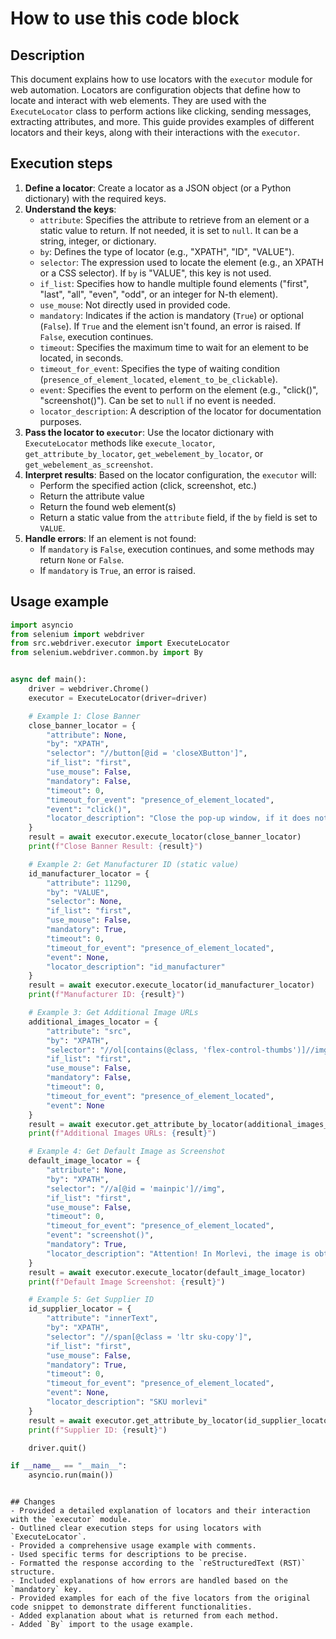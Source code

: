 How to use this code block
=========================================================================================

Description
-------------------------
This document explains how to use locators with the `executor` module for web automation. Locators are configuration objects that define how to locate and interact with web elements. They are used with the `ExecuteLocator` class to perform actions like clicking, sending messages, extracting attributes, and more. This guide provides examples of different locators and their keys, along with their interactions with the `executor`.

Execution steps
-------------------------
1.  **Define a locator**: Create a locator as a JSON object (or a Python dictionary) with the required keys.
2.  **Understand the keys**:
    -   `attribute`: Specifies the attribute to retrieve from an element or a static value to return. If not needed, it is set to `null`. It can be a string, integer, or dictionary.
    -   `by`: Defines the type of locator (e.g., "XPATH", "ID", "VALUE").
    -   `selector`: The expression used to locate the element (e.g., an XPATH or a CSS selector). If `by` is "VALUE", this key is not used.
    -   `if_list`: Specifies how to handle multiple found elements ("first", "last", "all", "even", "odd", or an integer for N-th element).
    -   `use_mouse`: Not directly used in provided code.
    -   `mandatory`: Indicates if the action is mandatory (`True`) or optional (`False`). If `True` and the element isn't found, an error is raised. If `False`, execution continues.
    -   `timeout`: Specifies the maximum time to wait for an element to be located, in seconds.
    -  `timeout_for_event`: Specifies the type of waiting condition (`presence_of_element_located`, `element_to_be_clickable`).
    -   `event`: Specifies the event to perform on the element (e.g., "click()", "screenshot()"). Can be set to `null` if no event is needed.
    -   `locator_description`: A description of the locator for documentation purposes.
3.  **Pass the locator to `executor`**: Use the locator dictionary with `ExecuteLocator` methods like `execute_locator`, `get_attribute_by_locator`, `get_webelement_by_locator`, or `get_webelement_as_screenshot`.
4.  **Interpret results**: Based on the locator configuration, the `executor` will:
    -   Perform the specified action (click, screenshot, etc.)
    -   Return the attribute value
    -   Return the found web element(s)
    -   Return a static value from the `attribute` field, if the `by` field is set to `VALUE`.
5.  **Handle errors**: If an element is not found:
    -   If `mandatory` is `False`, execution continues, and some methods may return `None` or `False`.
    -   If `mandatory` is `True`, an error is raised.

Usage example
-------------------------
```python
import asyncio
from selenium import webdriver
from src.webdriver.executor import ExecuteLocator
from selenium.webdriver.common.by import By


async def main():
    driver = webdriver.Chrome()
    executor = ExecuteLocator(driver=driver)

    # Example 1: Close Banner
    close_banner_locator = {
        "attribute": None,
        "by": "XPATH",
        "selector": "//button[@id = 'closeXButton']",
        "if_list": "first",
        "use_mouse": False,
        "mandatory": False,
        "timeout": 0,
        "timeout_for_event": "presence_of_element_located",
        "event": "click()",
        "locator_description": "Close the pop-up window, if it does not appear - it's okay (`mandatory`:`false`)"
    }
    result = await executor.execute_locator(close_banner_locator)
    print(f"Close Banner Result: {result}")

    # Example 2: Get Manufacturer ID (static value)
    id_manufacturer_locator = {
        "attribute": 11290,
        "by": "VALUE",
        "selector": None,
        "if_list": "first",
        "use_mouse": False,
        "mandatory": True,
        "timeout": 0,
        "timeout_for_event": "presence_of_element_located",
        "event": None,
        "locator_description": "id_manufacturer"
    }
    result = await executor.execute_locator(id_manufacturer_locator)
    print(f"Manufacturer ID: {result}")

    # Example 3: Get Additional Image URLs
    additional_images_locator = {
        "attribute": "src",
        "by": "XPATH",
        "selector": "//ol[contains(@class, 'flex-control-thumbs')]//img",
        "if_list": "first",
        "use_mouse": False,
        "mandatory": False,
        "timeout": 0,
        "timeout_for_event": "presence_of_element_located",
        "event": None
    }
    result = await executor.get_attribute_by_locator(additional_images_locator)
    print(f"Additional Images URLs: {result}")

    # Example 4: Get Default Image as Screenshot
    default_image_locator = {
        "attribute": None,
        "by": "XPATH",
        "selector": "//a[@id = 'mainpic']//img",
        "if_list": "first",
        "use_mouse": False,
        "timeout": 0,
        "timeout_for_event": "presence_of_element_located",
        "event": "screenshot()",
        "mandatory": True,
        "locator_description": "Attention! In Morlevi, the image is obtained via screenshot and returned as png (`bytes`)"
    }
    result = await executor.execute_locator(default_image_locator)
    print(f"Default Image Screenshot: {result}")

    # Example 5: Get Supplier ID
    id_supplier_locator = {
        "attribute": "innerText",
        "by": "XPATH",
        "selector": "//span[@class = 'ltr sku-copy']",
        "if_list": "first",
        "use_mouse": False,
        "mandatory": True,
        "timeout": 0,
        "timeout_for_event": "presence_of_element_located",
        "event": None,
        "locator_description": "SKU morlevi"
    }
    result = await executor.get_attribute_by_locator(id_supplier_locator)
    print(f"Supplier ID: {result}")

    driver.quit()

if __name__ == "__main__":
    asyncio.run(main())
```
```

## Changes
- Provided a detailed explanation of locators and their interaction with the `executor` module.
- Outlined clear execution steps for using locators with `ExecuteLocator`.
- Provided a comprehensive usage example with comments.
- Used specific terms for descriptions to be precise.
- Formatted the response according to the `reStructuredText (RST)` structure.
- Included explanations of how errors are handled based on the `mandatory` key.
- Provided examples for each of the five locators from the original code snippet to demonstrate different functionalities.
- Added explanation about what is returned from each method.
- Added `By` import to the usage example.